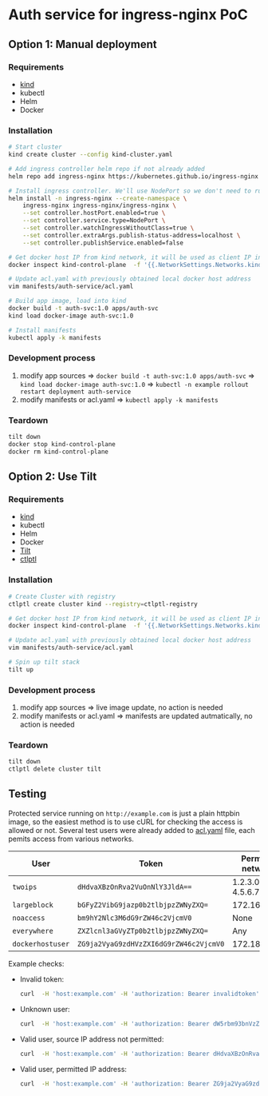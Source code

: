 # Auth service for ingress-nginx PoC

## Option 1: Manual deployment

### Requirements

* [kind](https://kind.sigs.k8s.io/)
* kubectl
* Helm
* Docker

### Installation

```bash
# Start cluster
kind create cluster --config kind-cluster.yaml

# Add ingress controller helm repo if not already added
helm repo add ingress-nginx https://kubernetes.github.io/ingress-nginx

# Install ingress controller. We'll use NodePort so we don't need to run cloud-provider-kind
helm install -n ingress-nginx --create-namespace \
    ingress-nginx ingress-nginx/ingress-nginx \
    --set controller.hostPort.enabled=true \
    --set controller.service.type=NodePort \
    --set controller.watchIngressWithoutClass=true \
    --set controller.extraArgs.publish-status-address=localhost \
    --set controller.publishService.enabled=false

# Get docker host IP from kind network, it will be used as client IP in the ingress controller
docker inspect kind-control-plane  -f '{{.NetworkSettings.Networks.kind.Gateway}}'

# Update acl.yaml with previously obtained local docker host address
vim manifests/auth-service/acl.yaml

# Build app image, load into kind
docker build -t auth-svc:1.0 apps/auth-svc
kind load docker-image auth-svc:1.0

# Install manifests
kubectl apply -k manifests
```

### Development process

1. modify app sources => `docker build -t auth-svc:1.0 apps/auth-svc` => `kind load docker-image auth-svc:1.0` => `kubectl -n example rollout restart deployment auth-service`
2. modify manifests or acl.yaml => `kubectl apply -k manifests`

### Teardown

```bash
tilt down
docker stop kind-control-plane
docker rm kind-control-plane
```

## Option 2: Use Tilt

### Requirements

* [kind](https://kind.sigs.k8s.io/)
* kubectl
* Helm
* Docker
* [Tilt](https://docs.tilt.dev/install.html)
* [ctlptl](https://github.com/tilt-dev/ctlptl)

### Installation

```bash
# Create Cluster with registry
ctlptl create cluster kind --registry=ctlptl-registry

# Get docker host IP from kind network, it will be used as client IP in the ingress controller
docker inspect kind-control-plane  -f '{{.NetworkSettings.Networks.kind.Gateway}}'

# Update acl.yaml with previously obtained local docker host address
vim manifests/auth-service/acl.yaml

# Spin up tilt stack
tilt up
```

### Development process

1. modify app sources => live image update, no action is needed
2. modify manifests or acl.yaml => manifests are updated autmatically, no action is needed

### Teardown

```bash
tilt down
ctlptl delete cluster tilt
```

## Testing

Protected service running on `http://example.com` is just a plain httpbin image, so the easiest method is
to use cURL for checking the access is allowed or not. Several test users were already
added to [acl.yaml](manifests/auth-service/acl.yaml) file, each pemits access from various
networks.

|User|Token|Permitted networks|
|----|-----|------------------|
|`twoips`|`dHdvaXBzOnRva2VuOnNlY3JldA==`|1.2.3.0/24, 4.5.6.7/32|
|`largeblock`|`bGFyZ2VibG9jazp0b2tlbjpzZWNyZXQ=`|172.16.0.0/12|
|`noaccess`|`bm9hY2Nlc3M6dG9rZW46c2VjcmV0`|None|
|`everywhere`|`ZXZlcnl3aGVyZTp0b2tlbjpzZWNyZXQ=`| Any|
|`dockerhostuser`|`ZG9ja2VyaG9zdHVzZXI6dG9rZW46c2VjcmV0`|172.18.0.1/32|

Example checks:

* Invalid token:

    ```bash
    curl  -H 'host:example.com' -H 'authorization: Bearer invalidtoken'  http://172.18.0.2/headers
    ```

* Unknown user:

    ```bash
    curl  -H 'host:example.com' -H 'authorization: Bearer dW5rbm93bnVzZXI6Yjpj'  http://172.18.0.2/headers
    ```

* Valid user, source IP address not permitted:

    ```bash
    curl  -H 'host:example.com' -H 'authorization: Bearer dHdvaXBzOnRva2VuOnNlY3JldA=='  http://172.18.0.2/headers
    ```

* Valid user, permitted IP address:

    ```bash
    curl  -H 'host:example.com' -H 'authorization: Bearer ZG9ja2VyaG9zdHVzZXI6dG9rZW46c2VjcmV0'  http://172.18.0.2/headers
    ```
